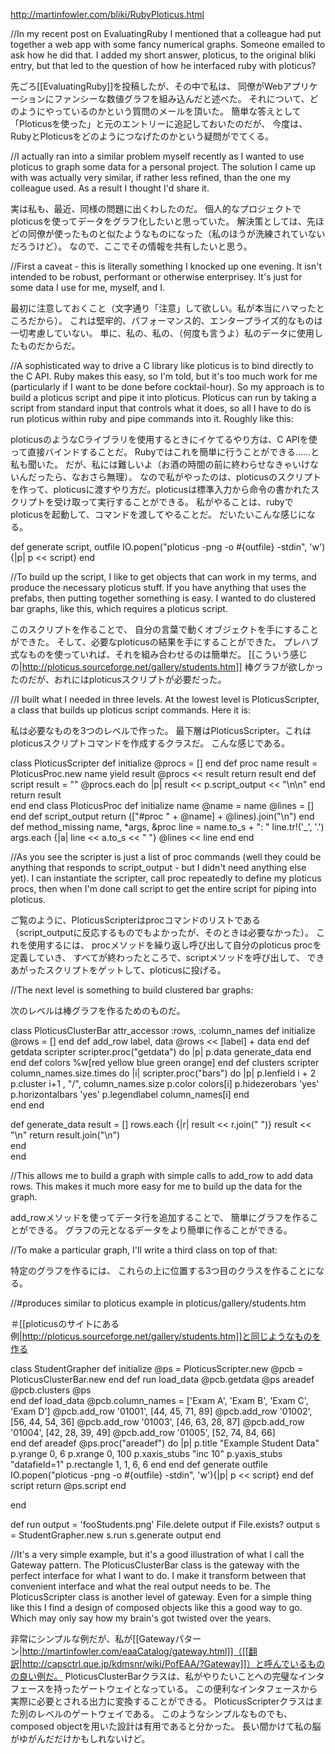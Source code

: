 http://martinfowler.com/bliki/RubyPloticus.html

//In my recent post on EvaluatingRuby I mentioned that a colleague had put together a web app with some fancy numerical graphs. Someone emailed to ask how he did that. I added my short answer, ploticus, to the original bliki entry, but that led to the question of how he interfaced ruby with ploticus?

先ごろ[[EvaluatingRuby]]を投稿したが、その中で私は、
同僚がWebアプリケーションにファンシーな数値グラフを組み込んだと述べた。
それについて、どのようにやっているのかという質問のメールを頂いた。
簡単な答えとして「Ploticusを使った」と元のエントリーに追記しておいたのだが、
今度は、RubyとPloticusをどのようにつなげたのかという疑問がでてくる。

//I actually ran into a similar problem myself recently as I wanted to use ploticus to graph some data for a personal project. The solution I came up with was actually very similar, if rather less refined, than the one my colleague used. As a result I thought I'd share it.

実は私も、最近、同様の問題に出くわしたのだ。
個人的なプロジェクトでploticusを使ってデータをグラフ化したいと思っていた。
解決策としては、先ほどの同僚が使ったものと似たようなものになった（私のほうが洗練されていないだろうけど）。
なので、ここでその情報を共有したいと思う。

//First a caveat - this is literally something I knocked up one evening. It isn't intended to be robust, performant or otherwise enterprisey. It's just for some data I use for me, myself, and I.

最初に注意しておくこと（文字通り「注意」して欲しい。私が本当にハマったところだから）。
これは堅牢的、パフォーマンス的、エンタープライズ的なものは一切考慮していない。
単に、私の、私の、（何度も言うよ）私のデータに使用したものだからだ。

//A sophisticated way to drive a C library like ploticus is to bind directly to the C API. Ruby makes this easy, so I'm told, but it's too much work for me (particularly if I want to be done before cocktail-hour). So my approach is to build a ploticus script and pipe it into ploticus. Ploticus can run by taking a script from standard input that controls what it does, so all I have to do is run ploticus within ruby and pipe commands into it. Roughly like this:

ploticusのようなCライブラリを使用するときにイケてるやり方は、C APIを使って直接バインドすることだ。
Rubyではこれを簡単に行うことができる……と私も聞いた。
だが、私には難しいよ（お酒の時間の前に終わらせなきゃいけないんだったら、なおさら無理）。
なので私がやったのは、ploticusのスクリプトを作って、ploticusに渡すやり方だ。ploticusは標準入力から命令の書かれたスクリプトを受け取って実行することができる。
私がやることは、rubyでploticusを起動して、コマンドを渡してやることだ。
だいたいこんな感じになる。

  def generate script, outfile
    IO.popen("ploticus -png -o #{outfile} -stdin", 'w'){|p| p << script}
  end

//To build up the script, I like to get objects that can work in my terms, and produce the necessary ploticus stuff. If you have anything that uses the prefabs, then putting together something is easy. I wanted to do clustered bar graphs, like this, which requires a ploticus script.

このスクリプトを作ることで、
自分の言葉で動くオブジェクトを手にすることができた。
そして、必要なploticusの結果を手にすることができた。
プレハブ式なものを使っていれば、それを組み合わせるのは簡単だ。
[[こういう感じの|http://ploticus.sourceforge.net/gallery/students.htm]]
棒グラフが欲しかったのだが、おれにはploticusスクリプトが必要だった。

//I built what I needed in three levels. At the lowest level is PloticusScripter, a class that builds up ploticus script commands. Here it is:

私は必要なものを3つのレベルで作った。
最下層はPloticusScripter。これはploticusスクリプトコマンドを作成するクラスだ。
こんな感じである。

 class PloticusScripter
   def initialize
     @procs = []
   end
   def proc name
     result =  PloticusProc.new name
     yield result
     @procs << result
     return result
   end
   def script
     result = ""
     @procs.each do |p|
       result << p.script_output << "\n\n"
     end
     return result    
   end
 end
 class PloticusProc
   def initialize name
     @name = name
     @lines = []
   end
   def script_output
     return (["#proc " + @name] + @lines).join("\n")
   end
   def method_missing name, *args, &proc
     line = name.to_s + ": "
     line.tr!('_', '.')
     args.each {|a| line << a.to_s << " "}
     @lines << line
   end
 end

//As you see the scripter is just a list of proc commands (well they could be anything that responds to script_output - but I didn't need anything else yet). I can instantiate the scripter, call proc repeatedly to define my ploticus procs, then when I'm done call script to get the entire script for piping into ploticus.

ご覧のように、PloticusScripterはprocコマンドのリストである
（script_outputに反応するものでもよかったが、そのときは必要なかった）。
これを使用するには、
procメソッドを繰り返し呼び出して自分のploticus procを定義していき、
すべてが終わったところで、scriptメソッドを呼び出して、
できあがったスクリプトをゲットして、ploticusに投げる。

//The next level is something to build clustered bar graphs:

次のレベルは棒グラフを作るためのものだ。

 class PloticusClusterBar 
   attr_accessor :rows, :column_names
   def initialize
     @rows = []
   end
   def add_row label, data
     @rows << [label] + data
   end
   def getdata scripter
     scripter.proc("getdata") do |p|
       p.data generate_data
     end
   end
   def colors
     %w[red yellow blue green  orange]
   end
   def clusters scripter
     column_names.size.times do |i|
       scripter.proc("bars") do |p|
         p.lenfield i + 2
         p.cluster i+1 , "/", column_names.size
         p.color colors[i]
         p.hidezerobars 'yes'
         p.horizontalbars 'yes'
         p.legendlabel column_names[i]
       end    
     end
   end
 
   def generate_data
     result = []
     rows.each {|r| result << r.join(" ")}
     result << "\n"
     return result.join("\n")    
   end  
 end

//This allows me to build a graph with simple calls to add_row to add data rows. This makes it much more easy for me to build up the data for the graph.

add_rowメソッドを使ってデータ行を追加することで、
簡単にグラフを作ることができる。
グラフの元となるデータをより簡単に作ることができる。

//To make a particular graph, I'll write a third class on top of that:

特定のグラフを作るには、
これらの上に位置する3つ目のクラスを作ることになる。

//#produces similar to  ploticus example in ploticus/gallery/students.htm

＃[[ploticusのサイトにある例|http://ploticus.sourceforge.net/gallery/students.htm]]と同じようなものを作る

 class StudentGrapher
   def initialize
     @ps = PloticusScripter.new
     @pcb = PloticusClusterBar.new
   end
   def run
     load_data
     @pcb.getdata @ps
     areadef
     @pcb.clusters @ps    
   end
   def load_data
     @pcb.column_names = ['Exam A', 'Exam B', 'Exam C', 'Exam D']
     @pcb.add_row '01001', [44, 45, 71, 89]
     @pcb.add_row '01002', [56, 44, 54, 36]
     @pcb.add_row '01003', [46, 63, 28, 87]
     @pcb.add_row '01004', [42, 28, 39, 49]
     @pcb.add_row '01005', [52, 74, 84, 66]    
   end
   def areadef
     @ps.proc("areadef") do |p|
       p.title "Example Student Data"
       p.yrange 0, 6
       p.xrange 0, 100
       p.xaxis_stubs "inc 10"
       p.yaxis_stubs "datafield=1"
       p.rectangle 1, 1, 6, 6
     end
   end
   def generate outfile
     IO.popen("ploticus -png -o #{outfile} -stdin", 'w'){|p| p << script}
   end
   def script
     return @ps.script
   end
 
 end
 
 
 def run
   output = 'fooStudents.png'
   File.delete output if File.exists? output
   s = StudentGrapher.new
   s.run
   s.generate output
 end

//It's a very simple example, but it's a good illustration of what I call the Gateway  pattern. The PloticusClusterBar class is the gateway with the perfect interface for what I want to do. I make it transform between that convenient interface and what the real output needs to be. The PloticusScripter class is another level of gateway. Even for a simple thing like this I find a design of composed objects like this a good way to go. Which may only say how my brain's got twisted over the years.

非常にシンプルな例だが、私が[[Gatewayパターン|http://martinfowler.com/eaaCatalog/gateway.html]]（[[翻訳|http://capsctrl.que.jp/kdmsnr/wiki/PofEAA/?Gateway]]）と呼んでいるものの良い例だ。
PloticusClusterBarクラスは、私がやりたいことへの完璧なインタフェースを持ったゲートウェイとなっている。
この便利なインタフェースから実際に必要とされる出力に変換することができる。
PloticusScripterクラスはまた別のレベルのゲートウェイである。
このようなシンプルなものでも、composed objectを用いた設計は有用であると分かった。
長い間かけて私の脳がゆがんだだけかもしれないけど。
